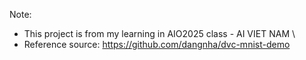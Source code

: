 Note:
- This project is from my learning in AIO2025 class - AI VIET NAM \
- Reference source: https://github.com/dangnha/dvc-mnist-demo
